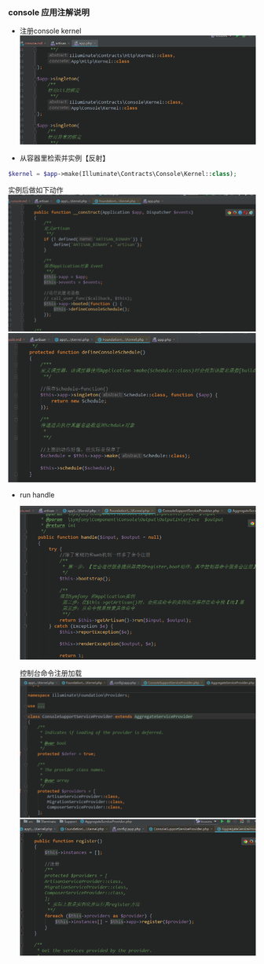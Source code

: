 ### console 应用注解说明
- 注册console kernel  
![console kernel](images/console/kernel1.png)  

- 从容器里检索并实例【反射】  
```php 
$kernel = $app->make(Illuminate\Contracts\Console\Kernel::class);
```  
实例后做如下动作  
![console kernel](images/console/kernel2.png)  
![console kernel](images/console/kernel3.png)  

- run handle  
 
  ![console kernel](images/console/kernel4.png)  
  
  控制台命令注册加载   
   ![console kernel](images/console/command1.png) 
   ![console kernel](images/console/command2.png) 